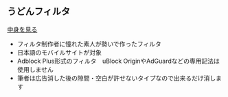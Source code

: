 ## うどんフィルタ　
[中身を見る](https://raw.githubusercontent.com/mikadukiken/AdBlock-Filters/master/UdonFilter.txt)
- フィルタ制作者に憧れた素人が勢いで作ったフィルタ
- 日本語のモバイルサイトが対象
- Adblock Plus形式のフィルタ　uBlock OriginやAdGuardなどの専用記法は使用しません
- 筆者は広告消した後の隙間・空白が許せないタイプなので出来るだけ消します
